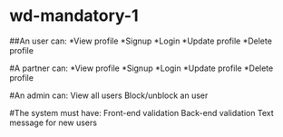 # wd-mandatory-1

##An user can:
*View profile
*Signup
*Login
*Update profile
*Delete profile

#A partner can:
*View profile
*Signup
*Login
*Update profile
*Delete profile

#An admin can:
View all users
Block/unblock an user

#The system must have:
Front-end validation
Back-end validation
Text message for new users
